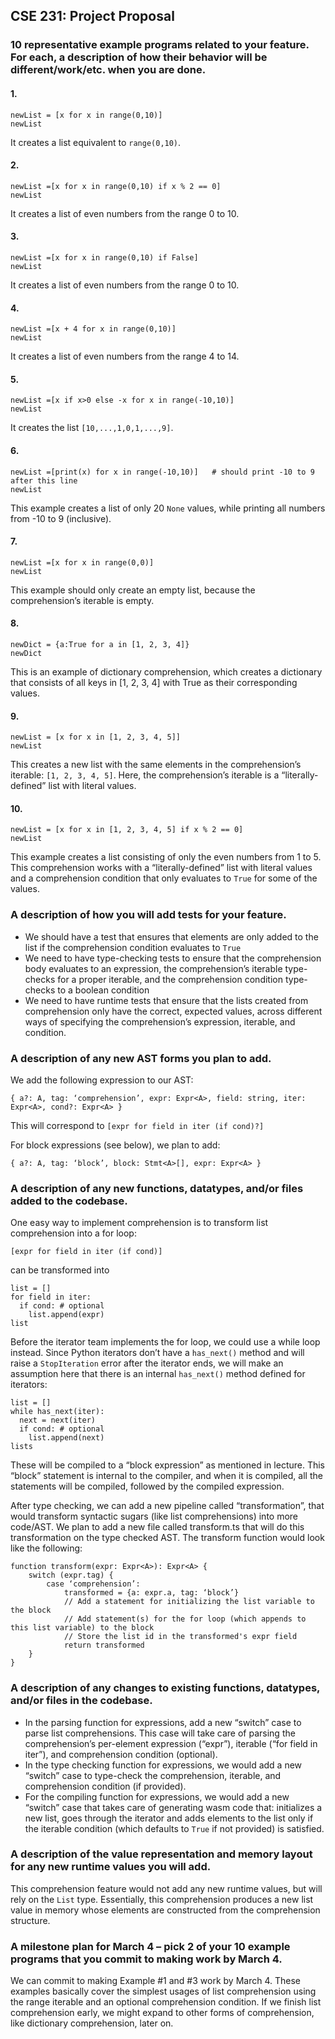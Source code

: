 
## CSE 231: Project Proposal

### 10 representative example programs related to your feature. For each, a description of how their behavior will be different/work/etc. when you are done.
#### 1.
```
newList = [x for x in range(0,10)]
newList
```

It creates a list equivalent to `range(0,10)`.

#### 2.
```
newList =[x for x in range(0,10) if x % 2 == 0]
newList
```

It creates a list of even numbers from the range 0 to 10.

#### 3.
```
newList =[x for x in range(0,10) if False]
newList
```

It creates a list of even numbers from the range 0 to 10.

#### 4.
```
newList =[x + 4 for x in range(0,10)]
newList
```

It creates a list of even numbers from the range 4 to 14.

#### 5.
```
newList =[x if x>0 else -x for x in range(-10,10)]
newList
```
It creates the list `[10,...,1,0,1,...,9]`.


#### 6.
```
newList =[print(x) for x in range(-10,10)]   # should print -10 to 9 after this line
newList
```
This example creates a list of only 20 `None` values, while printing all numbers from -10 to 9 (inclusive).

#### 7.
```
newList =[x for x in range(0,0)]
newList
```

This example should only create an empty list, because the comprehension’s iterable is empty.

#### 8.
```
newDict = {a:True for a in [1, 2, 3, 4]}
newDict
```
This is an example of dictionary comprehension, which creates a dictionary that consists of all keys in [1, 2, 3, 4] with True as their corresponding values.


#### 9.
```
newList = [x for x in [1, 2, 3, 4, 5]]
newList
```

This creates a new list with the same elements in the comprehension’s iterable: `[1, 2, 3, 4, 5]`. 
Here, the comprehension’s iterable is a “literally-defined” list with literal values.

#### 10.
```
newList = [x for x in [1, 2, 3, 4, 5] if x % 2 == 0]
newList
```

This example creates a list consisting of only the even numbers from 1 to 5. 
This comprehension works with a “literally-defined” list with literal values and a comprehension condition that only evaluates to `True` for some of the values.

### A description of how you will add tests for your feature.
- We should have a test that ensures that elements are only added to the list if the comprehension condition evaluates to `True`
- We need to have type-checking tests to ensure that the comprehension body evaluates to an expression, the comprehension’s iterable type-checks for a proper iterable, and the comprehension condition type-checks to a boolean condition
- We need to have runtime tests that ensure that the lists created from comprehension only have the correct, expected values, across different ways of specifying the comprehension’s expression, iterable, and condition.

### A description of any new AST forms you plan to add.
We add the following expression to our AST:
```
{ a?: A, tag: ‘comprehension’, expr: Expr<A>, field: string, iter: Expr<A>, cond?: Expr<A> }
```
This will correspond to `[expr for field in iter (if cond)?]`

For block expressions (see below), we plan to add:
```
{ a?: A, tag: ‘block’, block: Stmt<A>[], expr: Expr<A> }
```

### A description of any new functions, datatypes, and/or files added to the codebase.

One easy way to implement comprehension is to transform list comprehension into a for loop:

```
[expr for field in iter (if cond)]
```

can be transformed into

```
list = []
for field in iter:
  if cond: # optional
    list.append(expr)
list
```

Before the iterator team implements the for loop, we could use a while loop instead. 
Since Python iterators don’t have a `has_next()` method and will raise a `StopIteration` error after the iterator ends, we will make an assumption here that there is an internal `has_next()` method defined for iterators:

```
list = []
while has_next(iter):
  next = next(iter)
  if cond: # optional
    list.append(next)
lists
```

These will be compiled to a “block expression” as mentioned in lecture. 
This “block” statement is internal to the compiler, and when it is compiled, all the statements will be compiled, followed by the compiled expression.

After type checking, we can add a new pipeline called “transformation”, that would transform syntactic sugars (like list comprehensions) into more code/AST. 
We plan to add a new file called transform.ts that will do this transformation on the type checked AST. The transform function would look like the following:

```
function transform(expr: Expr<A>): Expr<A> {
	switch (expr.tag) {
		case ‘comprehension’:
			transformed = {a: expr.a, tag: ‘block’}
			// Add a statement for initializing the list variable to the block
			// Add statement(s) for the for loop (which appends to this list variable) to the block
			// Store the list id in the transformed's expr field
			return transformed
	}
}
```

### A description of any changes to existing functions, datatypes, and/or files in the codebase.
- In the parsing function for expressions, add a new “switch” case to parse list comprehensions. 
  This case will take care of parsing the comprehension’s per-element expression (“expr”), iterable (“for field in iter”), and comprehension condition (optional).
- In the type checking function for expressions, we would add a new “switch” case to type-check the comprehension, iterable, and comprehension condition (if provided).
- For the compiling function for expressions, we would add a new “switch” case that takes care of generating wasm code that: initializes a new list, goes through the iterator and adds elements to the list only if the iterable condition (which defaults to `True` if not provided) is satisfied.


### A description of the value representation and memory layout for any new runtime values you will add.
This comprehension feature would not add any new runtime values, but will rely on the `List` type. 
Essentially, this comprehension produces a new list value in memory whose elements are constructed from the comprehension structure.


### A milestone plan for March 4 – pick 2 of your 10 example programs that you commit to making work by March 4.
We can commit to making Example #1 and #3 work by March 4. 
These examples basically cover the simplest usages of list comprehension using the range iterable and an optional comprehension condition. 
If we finish list comprehension early, we might expand to other forms of comprehension, like dictionary comprehension, later on.
